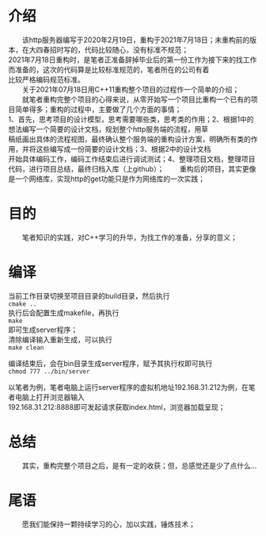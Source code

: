 
# 介绍
&emsp;&emsp;该http服务器编写于2020年2月19日，重构于2021年7月18日；未重构前的版本，在大四春招时写的，代码比较随心，没有标准不规范；  
2021年7月18日重构时，是笔者正准备辞掉毕业后的第一份工作为接下来的找工作而准备的，这次的代码算是比较标准规范的，笔者所在的公司有着  
比较严格编码规范标准。  
&emsp;&emsp;关于2021年07月18日用C++11重构整个项目的过程作一个简单的介绍；  
&emsp;&emsp;就笔者重构完整个项目的心得来说，从零开始写一个项目比重构一个已有的项目简单得多；重构的过程中，主要做了几个方面的事情；  
1、首先，思考项目的设计模型，思考需要哪些类，思考类的作用；2、根据1中的想法编写一个简要的设计文档，规划整个http服务端的流程，用草  
稿纸画出具体的流程视图，最终确认整个服务端的重构设计方案，明确所有类的作用，并将这些编写成一份简要的设计文档；3、根据2中的设计文档  
开始具体编码工作，编码工作结束后进行调试测试；4、整理项目文档，整理项目代码，进行项目总结，最终归档入库（上github）；
&emsp;&emsp;重构后的项目，其实更像是一个网络库，实现http的get功能只是作为网络库的一次实践；

# 目的
&emsp;&emsp;笔者知识的实践，对C++学习的升华，为找工作的准备，分享的意义；

# 编译
当前工作目录切换至项目目录的build目录，然后执行  
`cmake ..`  
执行后会配置生成makefile，再执行  
`make`  
即可生成server程序；  
  清除编译输入重新生成，可以执行  
`make clean`  
  
编译结束后，会在bin目录生成server程序，赋予其执行权即可执行  
`chmod 777 ../bin/server`  
  
以笔者为例，笔者电脑上运行server程序的虚拟机地址192.168.31.212为例，在笔者电脑上打开浏览器输入  
192.168.31.212:8888即可发起请求获取index.html，浏览器加载呈现；  
  
# 总结
&emsp;&emsp;其实，重构完整个项目之后，是有一定的收获；但，总感觉还是少了点什么...  
  
# 尾语
&emsp;&emsp;愿我们能保持一颗持续学习的心，加以实践，锤炼技术；